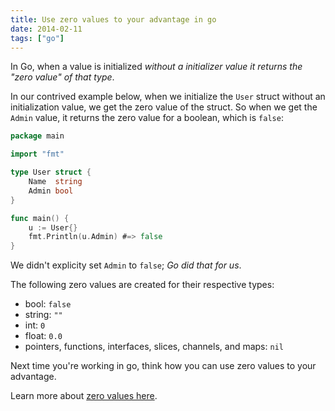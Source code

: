 ```yaml
---
title: Use zero values to your advantage in go
date: 2014-02-11
tags: ["go"]
---
```

In Go, when a value is initialized *without a initializer value it returns the "zero value" of that type*.

In our contrived example below, when we initialize the `User` struct without an initialization value, we get the zero value of the struct. So when we get the `Admin` value, it returns the zero value for a boolean, which is `false`:

```go
package main

import "fmt"

type User struct {
    Name  string
    Admin bool
}

func main() {
    u := User{}
    fmt.Println(u.Admin) #=> false
}
```

We didn't explicity set `Admin` to `false`; *Go did that for us*. 

The following zero values are created for their respective types: 

- bool: `false`
- string: `""`
- int: `0`
- float: `0.0`
- pointers, functions, interfaces, slices, channels, and maps: `nil`

Next time you're working in go, think how you can use zero values to your advantage.

Learn more about [zero values here](http://golang.org/ref/spec#The_zero_value).

